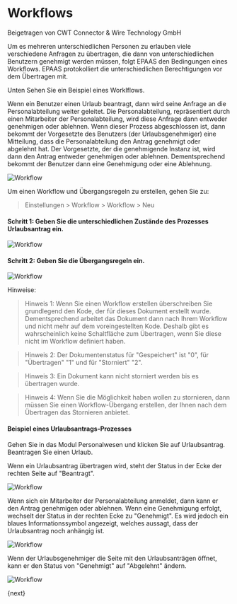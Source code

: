 <!-- add-breadcrumbs -->
# Workflows
<span class="text-muted contributed-by">Beigetragen von CWT Connector & Wire Technology GmbH</span>

Um es mehreren unterschiedlichen Personen zu erlauben viele verschiedene Anfragen zu übertragen, die dann von unterschiedlichen Benutzern genehmigt werden müssen, folgt EPAAS den Bedingungen eines Workflows. EPAAS protokolliert die unterschiedlichen Berechtigungen vor dem Übertragen mit.

Unten Sehen Sie ein Beispiel eines Worklflows.

Wenn ein Benutzer einen Urlaub beantragt, dann wird seine Anfrage an die Personalabteilung weiter geleitet. Die Personalabteilung, repräsentiert durch einen Mitarbeiter der Personalabteilung, wird diese Anfrage dann entweder genehmigen oder ablehnen. Wenn dieser Prozess abgeschlossen ist, dann bekommt der Vorgesetzte des Benutzers (der Urlaubsgenehmiger) eine Mitteilung, dass die Personalabteilung den Antrag genehmigt oder abgelehnt hat. Der Vorgesetzte, der die genehmigende Instanz ist, wird dann den Antrag entweder genehmigen oder ablehnen. Dementsprechend bekommt der Benutzer dann eine Genehmigung oder eine Ablehnung.

<img class="screenshot" alt="Workflow" src="{{docs_base_url}}/assets/img/setup/workflow-leave-fl.jpg">

Um einen Workflow und Übergangsregeln zu erstellen, gehen Sie zu:

> Einstellungen > Workflow > Workflow > Neu

#### Schritt 1: Geben Sie die unterschiedlichen Zustände des Prozesses Urlaubsantrag ein.

<img class="screenshot" alt="Workflow" src="{{docs_base_url}}/assets/img/setup/workflow-1.png">

#### Schritt 2: Geben Sie die Übergangsregeln ein.

<img class="screenshot" alt="Workflow" src="{{docs_base_url}}/assets/img/setup/workflow-2.png">

Hinweise:

> Hinweis 1: Wenn Sie einen Workflow erstellen überschreiben Sie grundlegend den Kode, der für dieses Dokument erstellt wurde. Dementsprechend arbeitet das Dokument dann nach Ihrem Workflow und nicht mehr auf dem voreingestellten Kode. Deshalb gibt es wahrscheinlich keine Schaltfläche zum Übertragen, wenn Sie diese nicht im Workflow definiert haben.

> Hinweis 2: Der Dokumentenstatus für "Gespeichert" ist "0", für "Übertragen" "1" und für "Storniert" "2".

> Hinweis 3: Ein Dokument kann nicht storniert werden bis es übertragen wurde.

> Hinweis 4: Wenn Sie die Möglichkeit haben wollen zu stornieren, dann müssen Sie einen Workflow-Übergang erstellen, der Ihnen nach dem Übertragen das Stornieren anbietet.

#### Beispiel eines Urlaubsantrags-Prozesses

Gehen Sie in das Modul Personalwesen und klicken Sie auf Urlaubsantrag. Beantragen Sie einen Urlaub.

Wenn ein Urlaubsantrag übertragen wird, steht der Status in der Ecke der rechten Seite auf "Beantragt".

<img class="screenshot" alt="Workflow" src="{{docs_base_url}}/assets/img/setup/workflow-3.png">

Wenn sich ein Mitarbeiter der Personalabteilung anmeldet, dann kann er den Antrag genehmigen oder ablehnen. Wenn eine Genehmigung erfolgt, wechselt der Status in der rechten Ecke zu "Genehmigt". Es wird jedoch ein blaues Informationssymbol angezeigt, welches aussagt, dass der Urlaubsantrag noch anhängig ist.

<img class="screenshot" alt="Workflow" src="{{docs_base_url}}/assets/img/setup/workflow-4.png">

Wenn der Urlaubsgenehmiger die Seite mit den Urlaubsanträgen öffnet, kann er den Status von "Genehmigt" auf "Abgelehnt" ändern.

<img class="screenshot" alt="Workflow" src="{{docs_base_url}}/assets/img/setup/workflow-5.png">

{next}

